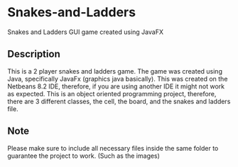 # Snakes-and-Ladders
Snakes and Ladders GUI game created using JavaFX

## Description

This is a 2 player snakes and ladders game.
The game was created using Java, specifically JavaFx (graphics java basically).
This was created on the Netbeans 8.2 IDE, therefore, if you are using another IDE it might not work as expected.
This is an object oriented programming project, therefore, there are 3 different classes, the cell, the board, and the snakes and ladders file.


## Note

Please make sure to include all necessary files inside the same folder to guarantee the project to work. (Such as the images)


